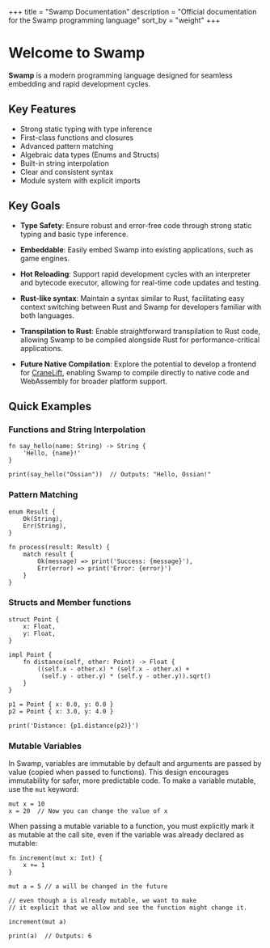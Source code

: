 +++
title = "Swamp Documentation"
description = "Official documentation for the Swamp programming language"
sort_by = "weight"
+++

# Welcome to Swamp

**Swamp** is a modern programming language designed for seamless embedding and rapid development cycles.

## Key Features

- Strong static typing with type inference
- First-class functions and closures
- Advanced pattern matching
- Algebraic data types (Enums and Structs)
- Built-in string interpolation
- Clear and consistent syntax
- Module system with explicit imports

## Key Goals

- **Type Safety**: Ensure robust and error-free code through strong static typing and basic type inference.

- **Embeddable**: Easily embed Swamp into existing applications, such as game engines.

- **Hot Reloading**: Support rapid development cycles with an interpreter and bytecode executor, allowing for real-time code updates and testing.

- **Rust-like syntax**: Maintain a syntax similar to Rust, facilitating easy context switching between Rust and Swamp for developers familiar with both languages.

- **Transpilation to Rust**: Enable straightforward transpilation to Rust code, allowing Swamp to be compiled alongside Rust for performance-critical applications.

- **Future Native Compilation**: Explore the potential to develop a frontend for [CraneLift](https://cranelift.dev), enabling Swamp to compile directly to native code and WebAssembly for broader platform support.

## Quick Examples

### Functions and String Interpolation

```swamp
fn say_hello(name: String) -> String {
    'Hello, {name}!'
}

print(say_hello("Ossian"))  // Outputs: "Hello, Ossian!"
```

### Pattern Matching

```swamp
enum Result {
    Ok(String),
    Err(String),
}

fn process(result: Result) {
    match result {
        Ok(message) => print('Success: {message}'),
        Err(error) => print('Error: {error}')
    }
}
```

### Structs and Member functions

```swamp
struct Point {
    x: Float,
    y: Float,
}

impl Point {
    fn distance(self, other: Point) -> Float {
        ((self.x - other.x) * (self.x - other.x) + 
         (self.y - other.y) * (self.y - other.y)).sqrt()
    }
}

p1 = Point { x: 0.0, y: 0.0 }
p2 = Point { x: 3.0, y: 4.0 }

print('Distance: {p1.distance(p2)}')
```

### Mutable Variables

In Swamp, variables are immutable by default and arguments are passed by value (copied when passed to functions). 
This design encourages immutability for safer, more predictable code. To make a variable mutable, use the `mut` keyword:


```swamp
mut x = 10
x = 20  // Now you can change the value of x
```


 When passing a mutable variable to a function, you must explicitly mark it as mutable at the call site, even if the variable was already declared as mutable:

```swamp
fn increment(mut x: Int) {
    x += 1
}

mut a = 5 // a will be changed in the future

// even though a is already mutable, we want to make 
// it explicit that we allow and see the function might change it.

increment(mut a) 

print(a)  // Outputs: 6
```
